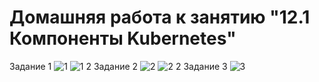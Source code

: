 # Домашняя работа к занятию "12.1 Компоненты Kubernetes"
Задание 1 ![1](https://user-images.githubusercontent.com/78191008/135609219-aa30ad65-28a8-46db-8c83-f24764491a4a.png)
![1 2](https://user-images.githubusercontent.com/78191008/135609284-32d4a90c-bf68-4438-bc70-18d9d136ea81.png)
Задание 2 ![2](https://user-images.githubusercontent.com/78191008/135609396-e9f63174-ce6a-4352-8a2c-3a0c5e899b50.png)
![2 2](https://user-images.githubusercontent.com/78191008/135609407-13ee0dce-8716-4529-b455-58b434413d00.png)
Задание 3 ![3](https://user-images.githubusercontent.com/78191008/135609530-8d12cd8a-e1bd-4cd7-a474-76d29ce70fb3.png)
